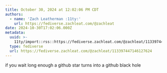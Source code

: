 ```yaml
---
title: October 30, 2024 at 12:02:06 PM CDT
authors:
  - name: 'Zach Leatherman :11ty:'
    url: https://fediverse.zachleat.com/@zachleat
date: 2024-10-30T17:02:06.000Z
metadata:
  uuid: >-
    11ty/import::rss::https://fediverse.zachleat.com/@zachleat/113397447146127624
  type: fediverse
  url: https://fediverse.zachleat.com/@zachleat/113397447146127624
---
```

if you wait long enough a github star turns into a github black hole